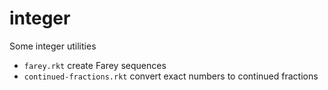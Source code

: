 integer
=======

Some integer utilities

- `farey.rkt` create Farey sequences
- `continued-fractions.rkt` convert exact numbers to continued fractions
